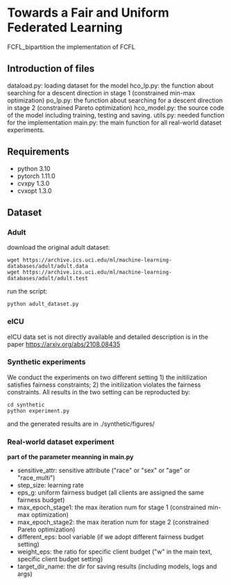# Towards a Fair and Uniform Federated Learning
FCFL_bipartition
the implementation of FCFL

## Introduction of files
dataload.py: loading dataset for the model
hco_lp.py: the function about searching for a descent direction in stage 1 (constrained min-max optimization)
po_lp.py: the function about searching for a descent direction in stage 2 (constrained Pareto optimization)
hco_model.py: the source code of the model including training, testing and saving.
utils.py: needed function for the implementation
main.py: the main function for all real-world dataset experiments.

## Requirements
- python 3.10
- pytorch 1.11.0
- cvxpy 1.3.0
- cvxopt 1.3.0

## Dataset
### Adult
download the original adult dataset:

    wget https://archive.ics.uci.edu/ml/machine-learning-databases/adult/adult.data
    wget https://archive.ics.uci.edu/ml/machine-learning-databases/adult/adult.test

run the script:

`python adult_dataset.py`

### eICU
eICU data set is not directly available and detailed description is in the paper https://arxiv.org/abs/2108.08435

### Synthetic experiments
We conduct the experiments on two different setting 1) the initilization satisfies fairness constraints; 2) the initilization violates the fairness constraints. All results in the two setting can be reproducted by: 

    cd synthetic
    python experiment.py
and the generated results are in ./synthetic/figures/

### Real-world dataset experiment
**part of the parameter meanning in main.py**
* sensitive_attr:  sensitive attribute ("race" or "sex" or "age" or "race_multi")
* step_size: learning rate
* eps_g: uniform fairness budget (all clients are assigned the same fairness budget)
* max_epoch_stage1: the max iteration num for stage 1 (constrained min-max optimization)
* max_epoch_stage2: the max iteration num for stage 2 (constrained Pareto optimization)
* different_eps: bool variable (if we adopt different fairness budget setting)
* weight_eps: the ratio for specific client budget ("w" in the main text, specific client budget setting)
* target_dir_name: the dir for saving results (including models, logs and args)

